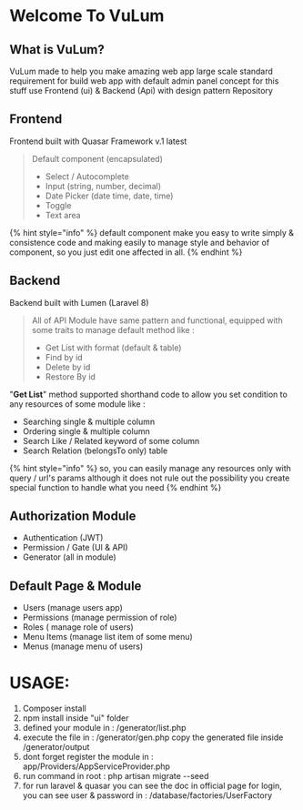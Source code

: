 # Welcome To VuLum

## What is VuLum?

VuLum made to help you make amazing web app large scale standard requirement for build web app with default admin panel concept for this stuff use Frontend \(ui\) & Backend \(Api\) with design pattern Repository

## **Frontend**

Frontend built with Quasar Framework v.1 latest

> Default component \(encapsulated\)
>
> * Select / Autocomplete
> * Input \(string, number, decimal\)
> * Date Picker \(date time, date, time\)
> * Toggle
> * Text area

{% hint style="info" %}
default component make you easy to write simply & consistence code and making easily to manage style and behavior of component, so you just edit one affected in all.
{% endhint %}

## Backend

Backend built with Lumen \(Laravel 8\)

> All of API Module have same pattern and functional, equipped with some traits to manage default method like :
>
> * Get List with format \(default & table\)
> * Find by id
> * Delete by id
> * Restore By id

"**Get List**" method supported shorthand code to allow you set condition to any resources of some module like :

* Searching single & multiple column
* Ordering single & multiple column
* Search Like / Related keyword of some column
* Search Relation \(belongsTo only\) table

{% hint style="info" %}
so, you can easily manage any resources only with query / url's params although it does not rule out the possibility you create special function to handle what you need
{% endhint %}

## Authorization Module

* Authentication \(JWT\)
* Permission / Gate \(UI & API\)
* Generator \(all in module\)

## Default Page & Module

* Users \(manage users app\)
* Permissions \(manage permission of role\)
* Roles \( manage role of users\)
* Menu Items \(manage list item of some menu\)
* Menus \(manage menu of users\)



# USAGE: 
1. Composer install
2. npm install inside "ui" folder
3. defined your module in : /generator/list.php
4. execute the file in : /generator/gen.php
   copy the generated file inside /generator/output
5. dont forget register the module in : app/Providers/AppServiceProvider.php
6. run command in root : php artisan migrate --seed
7. for run laravel & quasar you can see the doc in official page
for login, you can see user & password in : /database/factories/UserFactory
